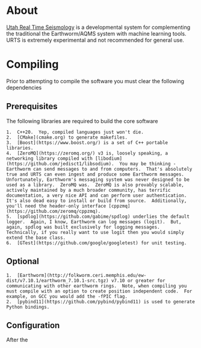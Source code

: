 # About 


[Utah Real Time Seismology](https://uofuseismo.github.io/urts/) is a developmental system for complementing the traditional the Earthworm/AQMS system with machine learning tools.  URTS is extremely experimental and not recommended for general use. 

# Compiling

Prior to attempting to compile the software you must clear the following dependencies

## Prerequisites

The following libraries are required to build the core software

    1.  C++20.  Yep, compiled languages just won't die.
    2.  [CMake](cmake.org) to generate makefiles.
    3.  [Boost](https://www.boost.org/) is a set of C++ portable libraries.
    4.  [ZeroMQ](https://zeromq.org/) v3 is, loosely speaking, a networking library compiled with [libodium](https://github.com/jedisct1/libsodium).  You may be thinking - Earthworm can send messages to and from computers.  That's absolutely true and URTS can even ingest and produce some Earthworm messages.   Unfortunately, Earthworm's messaging system was never designed to be used as a library.  ZeroMQ was.  ZeroMQ is also provably scalable, actively maintained by a much broader community, has terrific documentation, a very nice API and can perform user authentication.  It's also dead easy to install or build from source.  Additionally, you'll need the header-only interface [cppzmq](https://github.com/zeromq/cppzmq).
    5.  [spdlog](https://github.com/gabime/spdlog) underlies the default logger.  Again, I know, Earthworm can log messages (logit).  But, again, spdlog was built exclusively for logging messages.  Technically, if you really want to use logit then you would simply extend the base class.
    6.  [GTest](https://github.com/google/googletest) for unit testing.

## Optional

    1.  [Earthworm](http://folkworm.ceri.memphis.edu/ew-dist/v7.10.1/earthworm_7.10.1-src.tgz) v7.10 or greater for communicating with other earthworm rings.  Note, when compiling you must compile with an option to create position independent code.  For example, on GCC you would add the -fPIC flag.
    2.  [pybind11](https://github.com/pybind/pybind11) is used to generate Python bindings.

## Configuration

After the 

